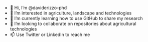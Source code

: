 - 👋 Hi, I’m @daviderizzo-phd
- 👀 I’m interested in agriculture, landscape and technologies
- 🌱 I’m currently learning how to use GitHub to share my research
- 💞️ I’m looking to collaborate on repositories about agricultural technologies
- 📫 Use Twitter or LinkedIn to reach me

<!---
daviderizzo-phd/daviderizzo-phd is a ✨ special ✨ repository because its `README.md` (this file) appears on your GitHub profile.
You can click the Preview link to take a look at your changes.
--->
